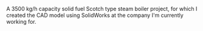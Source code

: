 A 3500 kg/h capacity solid fuel Scotch type steam boiler project, for which I created the CAD model using SolidWorks at the company I'm currently working for.
